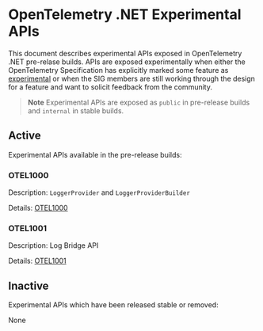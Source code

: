# OpenTelemetry .NET Experimental APIs

This document describes experimental APIs exposed in OpenTelemetry .NET
pre-relase builds. APIs are exposed experimentally when either the OpenTelemetry
Specification has explicitly marked some feature as
[experimental](https://github.com/open-telemetry/opentelemetry-specification/blob/main/specification/document-status.md)
or when the SIG members are still working through the design for a feature and
want to solicit feedback from the community.

> **Note**
> Experimental APIs are exposed as `public` in pre-release builds and `internal`
> in stable builds.

## Active

Experimental APIs available in the pre-release builds:

### OTEL1000

Description: `LoggerProvider` and `LoggerProviderBuilder`

Details: [OTEL1000](./OTEL1000.md)

### OTEL1001

Description: Log Bridge API

Details: [OTEL1001](./OTEL1001.md)

## Inactive

Experimental APIs which have been released stable or removed:

<!-- When an experimental API is released or removed:
 1) Move the section from above down here.
 2) Delete the individual file from the repo and switch the link here to a
    permalink to the last version.
 3) Add the version info for when the API was released stable or removed. If
    removed add details for alternative solution or reasoning.
-->

None
